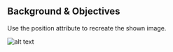 ## Background & Objectives

Use the position attribute to recreate the shown image.

![alt text](https://raw.githubusercontent.com/tharper/slcc_css/week-03-position/final.png)

